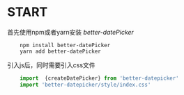 # START

首先使用npm或者yarn安装 *better-datePicker*
```shell script
    npm install better-datePicker
    yarn add better-datePicker
```

引入js后，同时需要引入css文件
```js
    import  {createDatePicker} from 'better-datepicker'
    import 'better-datepicker/style/index.css'
```

